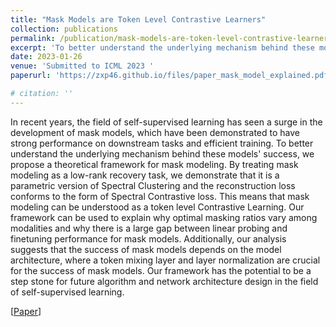 ```yaml
---
title: "Mask Models are Token Level Contrastive Learners"
collection: publications
permalink: /publication/mask-models-are-token-level-contrastive-learners
excerpt: 'To better understand the underlying mechanism behind these models' success, I proposed a theoretical framework for mask modeling. By treating mask modeling as a low-rank recovery task, we demonstrate that it is a parametric version of Spectral Clustering and the reconstruction loss conforms to the form of Spectral Contrastive loss.'
date: 2023-01-26
venue: 'Submitted to ICML 2023 '
paperurl: 'https://zxp46.github.io/files/paper_mask_model_explained.pdf'

# citation: ''
---
```

In recent years, the field of self-supervised learning has seen a surge in the development of mask models, which have been demonstrated to have strong performance on downstream tasks and efficient training. To better understand the underlying mechanism behind these models' success, we propose a theoretical framework for mask modeling. By treating mask modeling as a low-rank recovery task, we demonstrate that it is a parametric version of Spectral Clustering and the reconstruction loss conforms to the form of Spectral Contrastive loss. This means that mask modeling can be understood as a token level Contrastive Learning. Our framework can be used to explain why optimal masking ratios vary among modalities and why there is a large gap between linear probing and finetuning performance for mask models. Additionally, our analysis suggests that the success of mask models depends on the model architecture, where a token mixing layer and layer normalization are crucial for the success of mask models. Our framework has the potential to be a step stone for future algorithm and network architecture design in the field of self-supervised learning.



[[Paper](https://zxp46.github.io/files/paper_mask_model_explained.pdf)]

